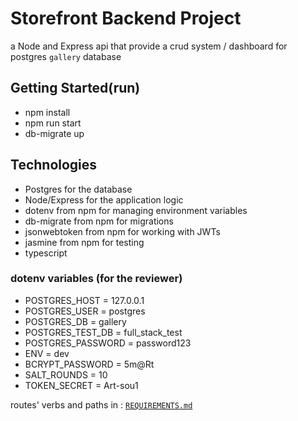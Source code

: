 # Storefront Backend Project

a Node and Express api that provide a crud system / dashboard for postgres `gallery` database

## Getting Started(run)

- npm install
- npm run start
- db-migrate up

## Technologies

- Postgres for the database
- Node/Express for the application logic
- dotenv from npm for managing environment variables
- db-migrate from npm for migrations
- jsonwebtoken from npm for working with JWTs
- jasmine from npm for testing
- typescript

### dotenv variables (for the reviewer)

- POSTGRES_HOST = 127.0.0.1
- POSTGRES_USER = postgres
- POSTGRES_DB = gallery
- POSTGRES_TEST_DB = full_stack_test
- POSTGRES_PASSWORD = password123
- ENV = dev
- BCRYPT_PASSWORD = 5m@Rt
- SALT_ROUNDS = 10
- TOKEN_SECRET = Art-sou1

routes' verbs and paths in : [`REQUIREMENTS.md`](./REQUIREMENTS.md)

